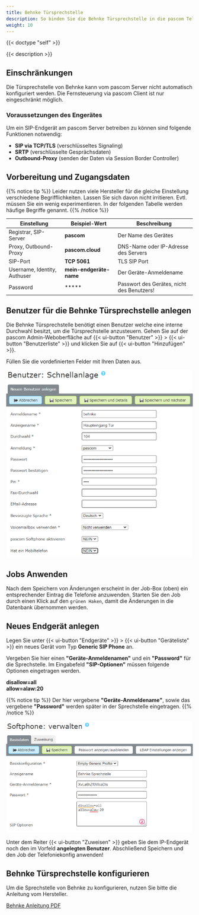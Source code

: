 ```yaml
---
title: Behnke Türsprechstelle
description: So binden Sie die Behnke Türsprechstelle in die pascom Telefonanlage ein
weight: 10
---
```


{{< doctype "self"  >}}

{{< description >}}


## Einschränkungen

Die Türsprechstelle von Behnke kann vom pascom Server nicht automatisch konfiguriert werden.
Die Fernsteuerung via pascom Client ist nur eingeschränkt möglich. 

### Voraussetzungen des Engerätes 

Um ein SIP-Endgerät am pascom Server betreiben zu können sind folgende Funktionen notwendig:

* **SIP via TCP/TLS** (verschlüsseltes Signaling)
* **SRTP** (verschlüsselte Gesprächsdaten)
* **Outbound-Proxy** (senden der Daten via Session Border Controller)

## Vorbereitung und Zugangsdaten

{{% notice tip %}}
Leider nutzen viele Hersteller für die gleiche Einstellung verschiedene
Begrifflichkeiten. Lassen Sie sich davon nicht irritieren. Evtl. müssen Sie
ein wenig experimentieren. In der folgenden Tabelle werden häufige Begriffe
genannt.
{{% /notice %}}


|Einstellung|Beispiel-Wert|Beschreibung|
|---|---|---|
|Registrar, SIP-Server|**pascom**|Der Name des Gerätes|
|Proxy, Outbound-Proxy|**pascom.cloud**|DNS-Name oder IP-Adresse des Servers|
|SIP-Port| **TCP 5061** | TLS SIP Port|
|Username, Identity, Authuser|**mein-endgeräte-name**|Der Geräte-Anmeldename|
|Password|*****| Passwort des Gerätes, nicht des Benutzers!|



## Benutzer für die Behnke Türsprechstelle anlegen

Die Behnke Türsprechstelle benötigt einen Benutzer welche eine interne Durchwahl besitzt, um die Türsprechstelle anzusteuern. Gehen Sie auf der pascom Admin-Weboberfläche auf {{< ui-button "Benutzer" >}} > {{< ui-button "Benutzerliste" >}} und klicken Sie auf {{< ui-button "Hinzufügen" >}}.

Füllen Sie die vordefinierten Felder mit Ihren Daten aus.

![Neuer Benutzer für Behnke Türsprechstelle](newuser.de.PNG?width=80%)

## Jobs Anwenden

Nach dem Speichern von Änderungen erscheint in der Job-Box (oben) ein
entsprechender Eintrag die Telefonie anzuwenden. Starten Sie den Job durch
einen Klick auf den `grünen Haken`, damit die Änderungen in die Datenbank 
übernommen werden. 


## Neues Endgerät anlegen

Legen Sie unter {{< ui-button "Endgeräte" >}} > {{< ui-button "Geräteliste" >}} ein
neues Gerät vom Typ **Generic SIP Phone** an.  

Vergeben Sie hier einen **"Geräte-Anmeldenamen"** und ein **"Password"** für die Sprechstelle. Im Eingabefeld **"SIP-Optionen"** müssen folgende Optionen eingetragen werden. 

**disallow=all**  
**allow=alaw:20**  

{{% notice tip %}}
Der hier vergebene **"Geräte-Anmeldename"**, sowie das vergebene **"Password"** werden später in der Sprechstelle eingetragen.
{{% /notice %}}

![Neues Behnke Endgerät anlegen](newendpoint.de.PNG?width=80%)

Unter dem Reiter {{< ui-button "Zuweisen" >}} geben Sie dem IP-Endgerät noch den im Vorfeld **angelegten Benutzer**. Abschließend Speichern und den Job der Telefoniekonfig anwenden!

## Behnke Türsprechstelle konfigurieren

Um die Sprechstelle von Behnke zu konfigurieren, nutzen Sie bitte die Anleitung vom Hersteller.

[Behnke Anleitung PDF](https://www.behnke-online.de/telefonanlagen/540-pascom-cloud-anlage/file)
